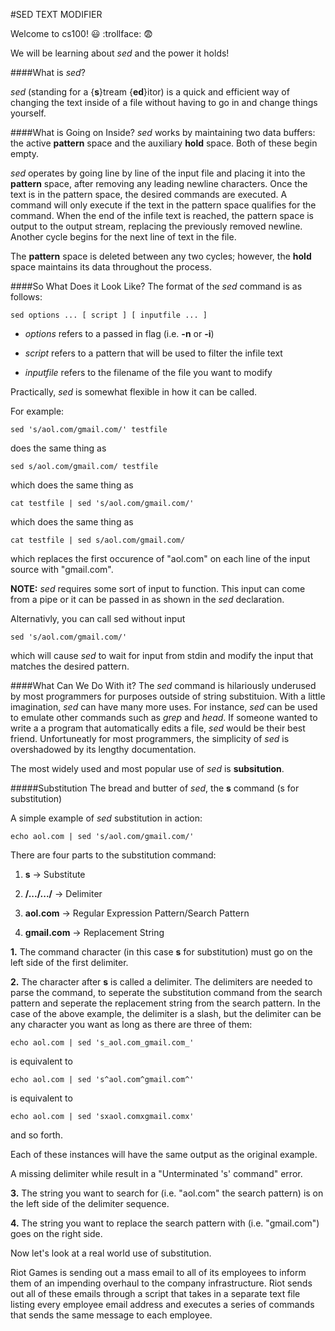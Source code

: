 #SED TEXT MODIFIER

Welcome to cs100! :smiley: :trollface: :fearful:

We will be learning about *sed* and the power it holds!

####What is *sed*?

*sed* (standing for a {**s**}tream {**ed**}itor) is a quick and efficient way of changing the text inside of a file without having to go in and change things yourself.

####What is Going on Inside?
*sed* works by maintaining two data buffers: the active **pattern**
space and the auxiliary **hold** space. Both of these begin empty.

*sed* operates by going line by line of the input file and placing it into 
the **pattern** space, after removing any leading newline characters. 
Once the text is in the pattern space, the desired commands are executed.
A command will only execute if the text in the pattern space qualifies for
the command. When the end of the infile text is reached, the pattern space
is output to the output stream, replacing the previously removed newline.
Another cycle begins for the next line of text in the file.

The **pattern** space is deleted between any two cycles; however, the 
**hold** space maintains its data throughout the process.

####So What Does it Look Like?
The format of the *sed* command is as follows:
```
sed options ... [ script ] [ inputfile ... ]
```

* *options* refers to a passed in flag (i.e. **-n** or **-i**)

* *script* refers to a pattern that will be used to filter the infile text

* *inputfile* refers to the filename of the file you want to modify

Practically, *sed* is somewhat flexible in how it can be called.

For example: 
```
sed 's/aol.com/gmail.com/' testfile
```

does the same thing as 
```
sed s/aol.com/gmail.com/ testfile
```

which does the same thing as
```
cat testfile | sed 's/aol.com/gmail.com/'
```

which does the same thing as 
```
cat testfile | sed s/aol.com/gmail.com/
```

which replaces the first occurence of "aol.com" on each line of the input source with "gmail.com".

**NOTE:** *sed* requires some sort of input to function. This input can come from a pipe or 
it can be passed in as shown in the *sed* declaration. 

Alternativly, you can call sed without input
```
sed 's/aol.com/gmail.com/'
```

which will cause *sed* to wait for input from stdin and modify the input that matches the
desired pattern.

####What Can We Do With it?
The *sed* command is hilariously underused by most programmers for purposes outside of string 
substituion. With a little imagination, *sed* can have many more uses. For instance, *sed* can 
be used to emulate other commands such as *grep* and *head*. If someone wanted to write a 
a program that automatically edits a file, *sed* would be their best friend. Unfortuneatly for most
programmers, the simplicity of *sed* is overshadowed by its lengthy documentation.

The most widely used and most popular use of *sed* is **subsitution**.

#####Substitution
The bread and butter of *sed*, the **s** command (s for substitution) 

A simple example of *sed* substitution in action: 

```
echo aol.com | sed 's/aol.com/gmail.com/'
```

There are four parts to the substitution command:

1. **s** &#8594; Substitute

2. **/.../.../** &#8594; Delimiter

3. **aol.com** &#8594; Regular Expression Pattern/Search Pattern

4. **gmail.com** &#8594; Replacement String

**1.** The command character (in this case **s** for substitution) must go on the left side of the first
delimiter.

**2.** The character after **s** is called a delimiter. The delimiters are needed to parse the
command, to seperate the substitution command from the search pattern and seperate the replacement string from
the search pattern. In the case of the above example, the delimiter is a slash, but the delimiter can 
be any character you want as long as there are three of them:

```
echo aol.com | sed 's_aol.com_gmail.com_'    
```

is equivalent to

```
echo aol.com | sed 's^aol.com^gmail.com^'
```

is equivalent to

```
echo aol.com | sed 'sxaol.comxgmail.comx'
```

and so forth.

Each of these instances will have the same output as the original example.

A missing delimiter while result in a "Unterminated 's' command" error.

**3.** The string you want to search for (i.e. "aol.com" the search pattern) is on the left side of the delimiter sequence. 

**4.** The string you want to replace the search pattern with (i.e. "gmail.com") goes on the right side.

Now let&#39;s look at a real world use of substitution.

Riot Games is sending out a mass email to all of its employees to inform them of an
impending overhaul to the company infrastructure. Riot sends out all of these emails
through a script that takes in a separate text file listing every employee email
address and executes a series of commands that sends the same message to each employee.
